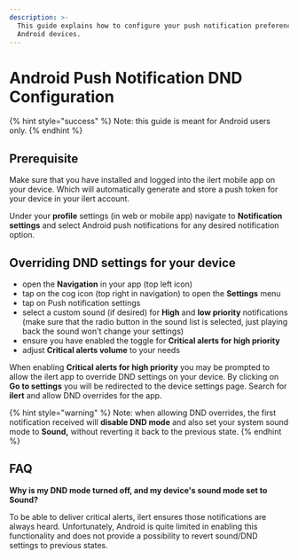 ```yaml
---
description: >-
  This guide explains how to configure your push notification preferences for
  Android devices.
---
```


# Android Push Notification DND Configuration

{% hint style="success" %}
Note: this guide is meant for Android users only.
{% endhint %}

## Prerequisite

Make sure that you have installed and logged into the ilert mobile app on your device. Which will automatically generate and store a push token for your device in your ilert account.

Under your **profile** settings (in web or mobile app) navigate to **Notification settings** and select Android push notifications for any desired notification option.

## Overriding DND settings for your device

* open the **Navigation** in your app (top left icon)
* tap on the cog icon (top right in navigation) to open the **Settings** menu
* tap on Push notification settings
* select a custom sound (if desired) for **High** and **low priority** notifications (make sure that the radio button in the sound list is selected, just playing back the sound won't change your settings)
* ensure you have enabled the toggle for **Critical alerts for high priority**
* adjust **Critical alerts volume** to your needs

When enabling **Critical alerts for high priority** you may be prompted to allow the ilert app to override DND settings on your device. By clicking on **Go to settings** you will be redirected to the device settings page. Search for **ilert** and allow DND overrides for the app.

{% hint style="warning" %}
Note: when allowing DND overrides, the first notification received will **disable DND mode** and also set your system sound mode to **Sound,** without reverting it back to the previous state.
{% endhint %}

## FAQ

**Why is my DND mode turned off, and my device's sound mode set to Sound?**

To be able to deliver critical alerts, ilert ensures those notifications are always heard. Unfortunately, Android is quite limited in enabling this functionality and does not provide a possibility to revert sound/DND settings to previous states.
